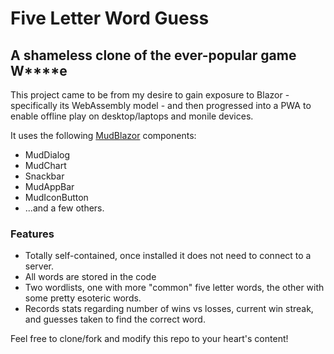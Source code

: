 # Five Letter Word Guess

## A shameless clone of the ever-popular game W****e

This project came to be from my desire to gain exposure to Blazor - specifically its WebAssembly model - and then progressed into a PWA to enable offline play on desktop/laptops and monile devices.

It uses the following [MudBlazor](https://mudblazor.com) components:

- MudDialog
- MudChart
- Snackbar
- MudAppBar
- MudIconButton
- ...and a few others.

### Features

- Totally self-contained, once installed it does not need to connect to a server.
- All words are stored in the code
- Two wordlists, one with more "common" five letter words, the other with some pretty esoteric words.
- Records stats regarding number of wins vs losses, current win streak, and guesses taken to find the correct word.
  

Feel free to clone/fork and modify this repo to your heart's content!
  
